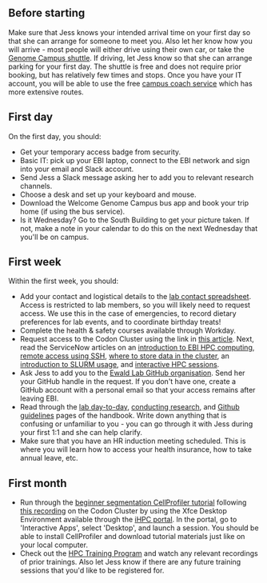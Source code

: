 ## Before starting

Make sure that Jess knows your intended arrival time on your first day so that she can arrange for someone to meet you. Also let her know how you will arrive - most people will either drive using their own car, or take the [Genome Campus shuttle](https://campuslife.wellcomegenomecampus.com/wp-content/uploads/2025/03/Campus-Shuttlebus-Service-Timetables-From-8th-January-2024-V1.1.pdf). If driving, let Jess know so that she can arrange parking for your first day. The shuttle is free and does not require prior booking, but has relatively few times and stops. Once you have your IT account, you will be able to use the free [campus coach service](https://campuslife.wellcomegenomecampus.com/wp-content/uploads/2025/03/Campus-Coach-Service-Timetables-From-September-2024.docx.pdf) which has more extensive routes.

## First day

On the first day, you should:

* Get your temporary access badge from security.
* Basic IT: pick up your EBI laptop, connect to the EBI network and sign into your email and Slack account.
* Send Jess a Slack message asking her to add you to relevant research channels.
* Choose a desk and set up your keyboard and mouse.
* Download the Welcome Genome Campus bus app and book your trip home (if using the bus service).
* Is it Wednesday? Go to the South Building to get your picture taken. If not, make a note in your calendar to do this on the next Wednesday that you'll be on campus.

## First week

Within the first week, you should:

* Add your contact and logistical details to the [lab contact spreadsheet](https://docs.google.com/spreadsheets/d/1wcVya1eI6ZEtw-3a-SycoaMAnsxDHSkaRRwVxiEXESk/edit?usp=sharing). Access is restricted to lab members, so you will likely need to request access. We use this in the case of emergencies, to record dietary preferences for lab events, and to coordinate birthday treats!
* Complete the health & safety courses available through Workday.
* Request access to the Codon Cluster using the link in [this article](https://embl.service-now.com/esc?id=kb_article&sysparm_article=KB0010495&table=kb_knowledge&searchTerm=codon%20access). Next, read the ServiceNow articles on an [introduction to EBI HPC computing](https://embl.service-now.com/esc?id=kb_article_view&sys_kb_id=a040aa3d1ba152503182bb35464bcbbf), [remote access using SSH](https://embl.service-now.com/esc?id=kb_article&sysparm_article=KB0010495&table=kb_knowledge&searchTerm=codon%20access), [where to store data in the cluster](https://embl.service-now.com/esc?id=kb_article_view&sys_kb_id=544104531bc2d2503182bb35464bcb77), an [introduction to SLURM usage](https://embl.service-now.com/esc?id=kb_article_view&sys_kb_id=85a0f211c326ea107335fd2a050131a5), and [interactive HPC sessions](https://embl.service-now.com/esc?id=kb_article_view&sys_kb_id=991457bb1b5dd6103182bb35464bcba4).
* Ask Jess to add you to the [Ewald Lab GitHub organisation](https://github.com/ewald-lab). Send her your GitHub handle in the request. If you don't have one, create a GitHub account with a personal email so that your access remains after leaving EBI.
* Read through the [lab day-to-day](https://ewaldlab.org/handbook/site/day-to-day/), [conducting research](https://ewaldlab.org/handbook/site/conducting-research/), and [Github guidelines](https://ewaldlab.org/handbook/site/git-repo/) pages of the handbook. Write down anything that is confusing or unfamiliar to you - you can go through it with Jess during your first 1:1 and she can help clarify.
* Make sure that you have an HR induction meeting scheduled. This is where you will learn how to access your health insurance, how to take annual leave, etc.

## First month

* Run through the [beginner segmentation CellProfiler tutorial](https://tutorials.cellprofiler.org/#beginner-segmentation) following [this recording](https://www.youtube.com/watch?v=OXHOuRcxr-A&list=PLXSm9cHbSZBBy7JkChB32_e3lURUcT3RL&index=6) on the Codon Cluster by using the Xfce Desktop Environment available through the [iHPC portal](https://ihpc.ebi.ac.uk/). In the portal, go to 'Interactive Apps', select 'Desktop', and launch a session. You should be able to install CellProfiler and download tutorial materials just like on your local computer.
* Check out the [HPC Training Program](https://embl.service-now.com/esc?id=kb_article_view&sys_kb_id=8fb11b4e8308fe50501baf60deaad327) and watch any relevant recordings of prior trainings. Also let Jess know if there are any future training sessions that you'd like to be registered for.
